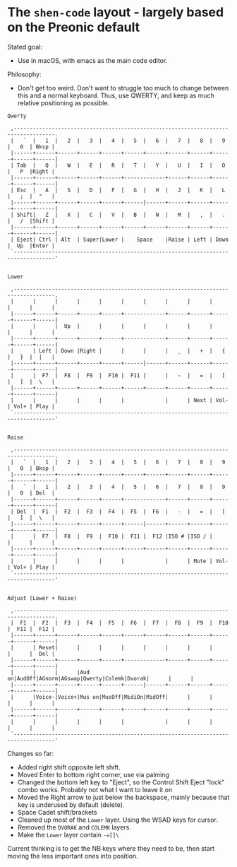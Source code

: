 # The `shen-code` layout - largely based on the Preonic default

Stated goal:

 - Use in macOS, with emacs as the main code editor.
 
 Philosophy:
 
 - Don't get too weird. Don't want to struggle too much to change between this and a normal keyboard. Thus, use QWERTY, and keep as much relative positioning as possible. 
 
````
Qwerty

 ,-----------------------------------------------------------------------------------.
 |   `  |   1  |   2  |   3  |   4  |   5  |   6  |   7  |   8  |   9  |   0  | Bksp |
 |------+------+------+------+------+------+------+------+------+------+------+------|
 | Tab  |   Q  |   W  |   E  |   R  |   T  |   Y  |   U  |   I  |   O  |   P  |Right |
 |------+------+------+------+------+-------------+------+------+------+------+------|
 | Esc  |   A  |   S  |   D  |   F  |   G  |   H  |   J  |   K  |   L  |   ;  |  "   |
 |------+------+------+------+------+------|------+------+------+------+------+------|
 | Shift|   Z  |   X  |   C  |   V  |   B  |   N  |   M  |   ,  |   .  |   /  |Shift |
 |------+------+------+------+------+------+------+------+------+------+------+------|
 | Eject| Ctrl | Alt  | Super|Lower |    Space    |Raise | Left | Down |  Up  |Enter |
 `-----------------------------------------------------------------------------------'


Lower

 ,-----------------------------------------------------------------------------------.
 |      |      |      |      |      |      |      |      |      |      |      |      |
 |------+------+------+------+------+-------------+------+------+------+------+------|
 |      |      |  Up  |      |      |      |      |      |      |      |      |      |
 |------+------+------+------+------+-------------+------+------+------+------+------|
 |      | Left | Down |Right |      |      |      |   _  |   +  |   {  |   }  |  |   |
 |------+------+------+------+------+------|------+------+------+------+------+------|
 |      |  F7  |  F8  |  F9  |  F10 |  F11 |      |   -  |   =  |   [  |   ]  |  \   |
 |------+------+------+------+------+------+------+------+------+------+------+------|
 |      |      |      |      |      |             |      | Next | Vol- | Vol+ | Play |
 `-----------------------------------------------------------------------------------'


Raise

 ,-----------------------------------------------------------------------------------.
 |   `  |   1  |   2  |   3  |   4  |   5  |   6  |   7  |   8  |   9  |   0  | Bksp |
 |------+------+------+------+------+------+------+------+------+------+------+------|
 |   `  |   1  |   2  |   3  |   4  |   5  |   6  |   7  |   8  |   9  |   0  | Del  |
 |------+------+------+------+------+-------------+------+------+------+------+------|
 | Del  |  F1  |  F2  |  F3  |  F4  |  F5  |  F6  |   -  |   =  |   [  |   ]  |  \   |
 |------+------+------+------+------+------|------+------+------+------+------+------|
 |      |  F7  |  F8  |  F9  |  F10 |  F11 |  F12 |ISO # |ISO / |      |      |      |
 |------+------+------+------+------+------+------+------+------+------+------+------|
 |      |      |      |      |      |             |      | Mute | Vol- | Vol+ | Play |
 `-----------------------------------------------------------------------------------'


Adjust (Lower + Raise)

 ,-----------------------------------------------------------------------------------.
 |  F1  |  F2  |  F3  |  F4  |  F5  |  F6  |  F7  |  F8  |  F9  |  F10 |  F11 |  F12 |
 |------+------+------+------+------+------+------+------+------+------+------+------|
 |      | Reset|      |      |      |      |      |      |      |      |      |  Del |
 |------+------+------+------+------+-------------+------+------+------+------+------|
 |      |      |      |Aud on|AudOff|AGnorm|AGswap|Qwerty|Colemk|Dvorak|      |      |
 |------+------+------+------+------+------|------+------+------+------+------+------|
 |      |Voice-|Voice+|Mus on|MusOff|MidiOn|MidOff|      |      |      |      |      |
 |------+------+------+------+------+------+------+------+------+------+------+------|
 |      |      |      |      |      |             |      |      |      |      |      |
 `-----------------------------------------------------------------------------------'

````

Changes so far:

 - Added right shift opposite left shift. 
 - Moved Enter to bottom right corner, use via palming
 - Changed the bottom left key to "Eject", so the Control Shift Eject "lock" combo works. Probably not what I want to leave it on
 - Moved the Right arrow to just below the backspace, mainly because that key is underused by default (delete).
 - Space Cadet shift/brackets
 - Cleaned up most of the `Lower` layer. Using the WSAD keys for cursor.
 - Removed the `DVORAK` and `COLEMK` layers.
 - Make the `Lower` layer contain `-=[]\`
 
 Current thinking is to get the NB keys where they need to be, then start moving the less important ones into position.
